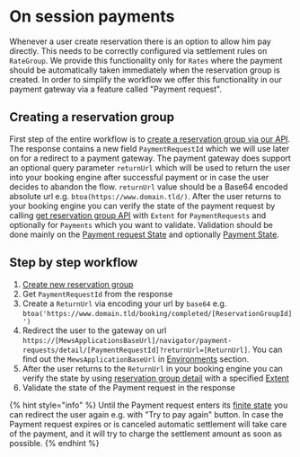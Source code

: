 # On session payments

Whenever a user create reservation there is an option to allow him pay directly. This needs to be correctly configured via
settlement rules on `RateGroup`. We provide this functionality only for `Rates` where the payment should be automatically
taken immediately when the reservation group is created. In order to simplify the workflow we offer this functionality
in our payment gateway via a feature called "Payment request".

## Creating a reservation group

First step of the entire workflow is to [create a reservation group via our API](../operations.md#request-apibaseurlapidistributorv1reservationgroupscreate).
The response contains a new field `PaymentRequestId` which we will use later on for a redirect to a payment gateway.
The payment gateway does support an optional query parameter `returnUrl` which will be used to return the user into
your booking engine after successful payment or in case the user decides to abandon the flow. `returnUrl` value should
be a Base64 encoded absolute url e.g. `btoa(https://www.domain.tld/)`. After the user returns to your
booking engine you can verify the state of the payment request by calling [get reservation group API](../operations.md#get-reservation-group)
with `Extent` for `PaymentRequests` and optionally for `Payments` which you want to validate. Validation should be done
mainly on the [Payment request State](../operations.md#payment-request-state) and optionally [Payment State](../operations.md#payment-state).

## Step by step workflow
1) [Create new reservation group](../operations.md#request-apibaseurlapidistributorv1reservationgroupscreate)
2) Get `PaymentRequestId` from the response
3) Create a `ReturnUrl` via encoding your url by `base64` e.g. `btoa('https://www.domain.tld/booking/completed/[ReservationGroupId]')`
4) Redirect the user to the gateway on url `https://[MewsApplicationsBaseUrl]/navigator/payment-requests/detail/[PaymentRequestId]?returnUrl=[ReturnUrl]`. You can find out the `MewsApplicationBaseUrl` in [Environments](../environments.md) section.
5) After the user returns to the `ReturnUrl` in your booking engine you can verify the state by using [reservation group detail](../operations.md#request-apibaseurlapidistributorv1reservationgroupsget) with a specified [Extent](../operations.md#reservation-group-get-extent)
6) Validate the state of the Payment request in the response

{% hint style="info" %}
Until the Payment request enters its [finite state](../operations.md#payment-request-state) you can redirect the user again e.g. with "Try to pay again" button.
In case the Payment request expires or is canceled automatic settlement will take care of the payment, and it will try to charge the settlement amount as soon as possible.
{% endhint %}
